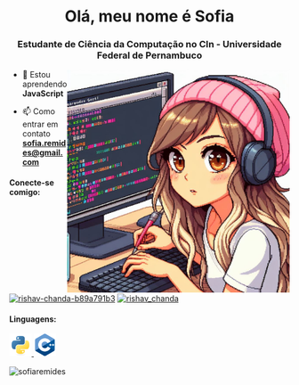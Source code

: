 <h1 align="center">Olá, meu nome é Sofia</h1>
<h3 align="center">Estudante de Ciência da Computação no CIn - Universidade Federal de Pernambuco</h3>
<img align="right" alt="Coding" width="400" src="https://github.com/sofiaremides/sofiaremides/blob/main/_c1e773b7-acab-4050-b25d-de266857700b.jpeg">





- 🌱 Estou aprendendo **JavaScript**

- 📫 Como entrar em contato **sofia.remides@gmail.com**


<h4 align="left">Conecte-se comigo:</h4>
<p align="left">
<a href="https://www.linkedin.com/in/sofiaremides/" target="_blank" rel="noreferrer"><img align="center" src="https://raw.githubusercontent.com/rahuldkjain/github-profile-readme-generator/master/src/images/icons/Social/linked-in-alt.svg" alt="rishav-chanda-b89a791b3" height="30" width="40" /></a>
<a href="https://www.instagram.com/sofiaremides/" target="_blank" rel="noreferrer"><img align="center" src="https://raw.githubusercontent.com/rahuldkjain/github-profile-readme-generator/master/src/images/icons/Social/instagram.svg" alt="rishav_chanda" height="30" width="40" /></a>

</p>

<h4 align="left">Linguagens:</h4>
<p align="left"> <a href="https://www.python.org" target="_blank" rel="noreferrer"> <img src="https://raw.githubusercontent.com/devicons/devicon/master/icons/python/python-original.svg" alt="python" width="40" height="40"/> </a> 
<a href="https://www.w3schools.com/cpp/" target="_blank" rel="noreferrer"> <img src="https://raw.githubusercontent.com/devicons/devicon/master/icons/cplusplus/cplusplus-original.svg" alt="cplusplus" width="40" height="40"/> </a>


<p><img align="center" src="https://github-readme-streak-stats.herokuapp.com/?user=sofiaremides&&theme=cream" alt="sofiaremides" /></p>
